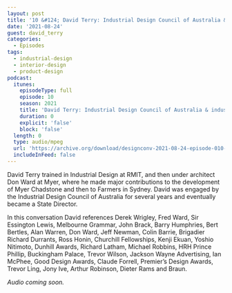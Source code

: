 ```yaml
---
layout: post
title: '10 &#124; David Terry: Industrial Design Council of Australia & industrial designer'
date: '2021-08-24'
guest: david_terry
categories:
  - Episodes
tags:
  - industrial-design
  - interior-design
  - product-design
podcast:
  itunes:
    episodeType: full
    episode: 10
    season: 2021
    title: 'David Terry: Industrial Design Council of Australia & industrial designer'
    duration: 0
    explicit: 'false'
    block: 'false'
  length: 0
  type: audio/mpeg
  url: 'https://archive.org/download/designconv-2021-08-24-episode-010-david-terry/2021-08-24-episode-010-david-terry.mp3'
  includeInFeed: false
---
```


David Terry trained in Industrial Design at RMIT, and then under architect Don
Ward at Myer, where he made major contributions to the development of Myer
Chadstone and then to Farmers in Sydney. David was engaged by the Industrial
Design Council of Australia for several years and eventually became a State
Director.

In this conversation David references Derek Wrigley, Fred Ward, Sir Essington
Lewis, Melbourne Grammar, John Brack, Barry Humphries, Bert Bertles, Alan
Warren, Don Ward, Jeff Newman, Colin Barrie, Brigadier Richard Durrants, Ross
Honin, Churchill Fellowships, Kenji Ekuan, Yoshio Nitimoto, Dunhill Awards,
Richard Latham, Michael Robbins, HRH Prince Phillip, Buckingham Palace, Trevor
Wilson, Jackson Wayne Advertising, Ian McPhee, Good Design Awards, Claude
Forrell, Premier’s Design Awards, Trevor Ling, Jony Ive, Arthur Robinson,
Dieter Rams and Braun.

*Audio coming soon.*
